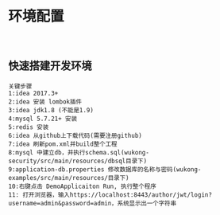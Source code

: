 # 环境配置

<br>

## 快速搭建开发环境
    
    关键步骤
    1:idea 2017.3+
    2:idea 安装 lombok插件
    3:idea jdk1.8 (不能是1.9)
    4:mysql 5.7.21+ 安装
    5:redis 安装
    6:idea 从github上下载代码(需要注册github)
    7:idea 刷新pom.xml并build整个工程
    8:mysql 中建立db，并执行schema.sql(wukong-security/src/main/resources/dbsql目录下)
    9:application-db.properties 修改数据库的名称与密码(wukong-examples/src/main/resources/目录下)
    10:右键点击 DemoApplicaiton Run, 执行整个程序
    11: 打开浏览器，输入https://localhost:8443/author/jwt/login?username=admin&password=admin，系统显示出一个字符串
          

 